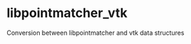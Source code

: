libpointmatcher_vtk
===================

Conversion between libpointmatcher and vtk data structures
